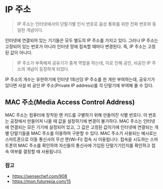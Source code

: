 # IP 주소

> IP 주소는 인터넷에서의 단말기별 인식 번호로 음성 통화를 위한 전화 번호와 동일한 개념이다.

인터넷에 연결되어 있는 기기들은 모두 별도의 IP 주소를 가지고 있다. 그러나 IP 주소는 고정되어 있는 번호가 아니라 인터넷 망에 접속할 때마다 변경된다. 즉, IP 주소는 고정된 값이 아니다.

> IP 주소가 부족해져 공유기가 중계 역할을 하는데, 이로 인해 공인, 비공인 IP 주소의 개념이 등장하게 되었다.

IP 주소의 개수는 유한하기에 인터넷 1회선당 IP 주소를 한 개만 부여하는데, 공유기가 있다면 사설 비 공인 IP 주소(Private IP address)를 각 단말기에 부여해 줄 수 있다.

## MAC 주소(Media Access Control Address)

MAC 주소는 컴퓨터에 장착된 랜 카드를 구별하기 위해 만들어진 식별 번호다. 이 번호는 공장에서 만들어져 나올 때 값을 설정하기에 변경이 불가하다. MAC 주소는 인터넷에 연결되는 모든 기기에 설정되어 있고, 그 값은 고정된 값이기에 인터넷에 연결되는 개별 단말기들을 MAC 주소를 이용하여 구분할 수 있다. MAC 주소가 사용되는 예시로는 스마트폰으로 이동 통신사의 무선 랜(Wi-Fi) 접속 시 이용됩니다. 접속을 시도하는 스마트폰의 MAC 주소를 확인하여 자신들의 통신사에 가입된 단말기기인지를 확인하고 접속 여부를 결정할 때 사용됩니다.

### 참고

- https://sensechef.com/908
- https://mon.futurepia.com/15
